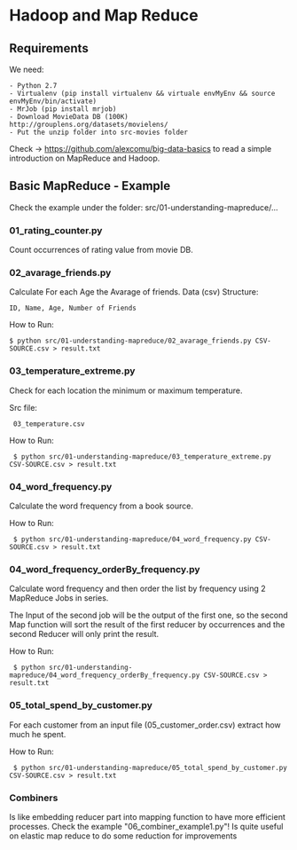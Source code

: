 # Hadoop and Map Reduce

## Requirements

We need:

	- Python 2.7
	- Virtualenv (pip install virtualenv && virtuale envMyEnv && source envMyEnv/bin/activate) 
	- MrJob (pip install mrjob)
	- Download MovieData DB (100K) http://grouplens.org/datasets/movielens/ 
	- Put the unzip folder into src-movies folder


Check -> https://github.com/alexcomu/big-data-basics to read a simple introduction on MapReduce and Hadoop.


## Basic MapReduce - Example 

Check the example under the folder: src/01-understanding-mapreduce/...

### 01_rating_counter.py

Count occurrences of rating value from movie DB.

### 02_avarage_friends.py

Calculate For each Age the Avarage of friends. Data (csv) Structure:

	ID, Name, Age, Number of Friends

How to Run:

	$ python src/01-understanding-mapreduce/02_avarage_friends.py CSV-SOURCE.csv > result.txt


### 03_temperature_extreme.py

Check for each location the minimum or maximum temperature.

Src file:

     03_temperature.csv

How to Run:

     $ python src/01-understanding-mapreduce/03_temperature_extreme.py CSV-SOURCE.csv > result.txt
     
     
### 04_word_frequency.py

Calculate the word frequency from a book source.

How to Run:

     $ python src/01-understanding-mapreduce/04_word_frequency.py CSV-SOURCE.csv > result.txt

### 04_word_frequency_orderBy_frequency.py

Calculate word frequency and then order the list by frequency using 2 MapReduce Jobs in series.

The Input of the second job will be the output of the first one, so the second Map function will sort the result of the first reducer by occurrences and the second Reducer will only print the result.

How to Run:

     $ python src/01-understanding-mapreduce/04_word_frequency_orderBy_frequency.py CSV-SOURCE.csv > result.txt

### 05_total_spend_by_customer.py

For each customer from an input file (05_customer_order.csv) extract how much he spent.

How to Run:

     $ python src/01-understanding-mapreduce/05_total_spend_by_customer.py CSV-SOURCE.csv > result.txt
     
### Combiners

Is like embedding reducer part into mapping function to have more efficient processes. 
Check the example "06_combiner_example1.py"! Is quite useful on elastic map reduce to do some reduction for improvements
